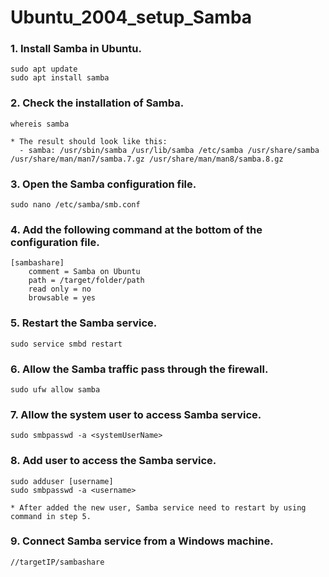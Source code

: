 # Ubuntu_2004_setup_Samba

### 1. Install Samba in Ubuntu.
```
sudo apt update
sudo apt install samba
```

### 2. Check the installation of Samba.
```
whereis samba

* The result should look like this:
  - samba: /usr/sbin/samba /usr/lib/samba /etc/samba /usr/share/samba /usr/share/man/man7/samba.7.gz /usr/share/man/man8/samba.8.gz
```

### 3. Open the Samba configuration file.
```
sudo nano /etc/samba/smb.conf
```

### 4. Add the following command at the bottom of the configuration file.
```
[sambashare]
    comment = Samba on Ubuntu
    path = /target/folder/path
    read only = no
    browsable = yes
```

### 5. Restart the Samba service.
```
sudo service smbd restart
```

### 6. Allow the Samba traffic pass through the firewall.
```
sudo ufw allow samba
```
### 7. Allow the system user to access Samba service.
```
sudo smbpasswd -a <systemUserName>
```

### 8. Add user to access the Samba service.
```
sudo adduser [username]
sudo smbpasswd -a <username>

* After added the new user, Samba service need to restart by using command in step 5.
```
### 9. Connect Samba service from a Windows machine.
```
//targetIP/sambashare
```
